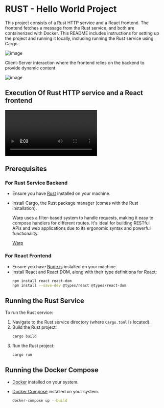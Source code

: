 # RUST - Hello World Project

This project consists of a Rust HTTP service and a React frontend. The frontend fetches a message from the Rust service, and both are containerized with Docker. This README includes instructions for setting up the project and running it locally, including running the Rust service using Cargo.

![image](https://github.com/user-attachments/assets/900a75b1-fe2f-460a-a8a2-4a04a377c105)

Client-Server interaction where the frontend relies on the backend to provide dynamic content

![image](https://github.com/user-attachments/assets/9d28f272-7be8-4c70-83b6-867afc6c46c6)

## Execution Of Rust HTTP service and a React frontend

![](https://github.com/YashzAlphaGeek/Rust-React-The-Dockerized-Adventure/gif/DockerCompose_Backend_Frontend.mp4)

## Prerequisites

### For Rust Service Backend

- Ensure you have [Rust](https://www.rust-lang.org/tools/install) installed on your machine.
- Install Cargo, the Rust package manager (comes with the Rust installation).

   Warp uses a filter-based system to handle requests, making it easy to compose handlers for different routes. It's ideal for building RESTful APIs and web applications due to its ergonomic syntax and powerful functionality.

   [Warp](https://docs.rs/warp/latest/warp/)

### For React Frontend

- Ensure you have [Node.js](https://nodejs.org/) installed on your machine.
- Install React and React DOM, along with their type definitions for React:
  ```bash
  npm install react react-dom
  npm install --save-dev @types/react @types/react-dom

## Running the Rust Service

To run the Rust service:

1. Navigate to the Rust service directory (where `Cargo.toml` is located).
2. Build the Rust project:
   ```bash
   cargo build
3. Run the Rust project:
   ```bash
   cargo run

## Running the Docker Compose

- [Docker](https://www.docker.com/get-started) installed on your system.
- [Docker Compose](https://docs.docker.com/compose/install/) installed on your system.

   ```bash
   docker-compose up --build



